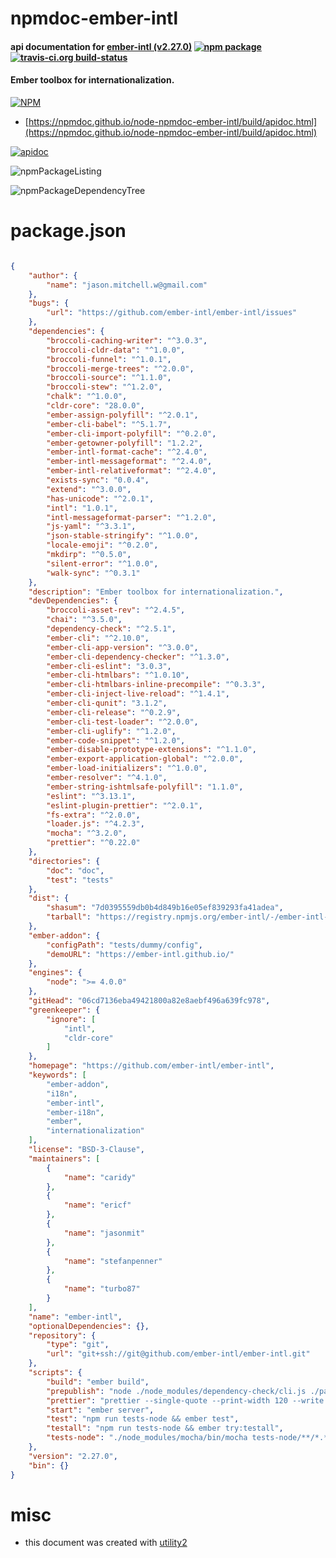 # npmdoc-ember-intl

#### api documentation for  [ember-intl (v2.27.0)](https://github.com/ember-intl/ember-intl)  [![npm package](https://img.shields.io/npm/v/npmdoc-ember-intl.svg?style=flat-square)](https://www.npmjs.org/package/npmdoc-ember-intl) [![travis-ci.org build-status](https://api.travis-ci.org/npmdoc/node-npmdoc-ember-intl.svg)](https://travis-ci.org/npmdoc/node-npmdoc-ember-intl)

#### Ember toolbox for internationalization.

[![NPM](https://nodei.co/npm/ember-intl.png?downloads=true&downloadRank=true&stars=true)](https://www.npmjs.com/package/ember-intl)

- [https://npmdoc.github.io/node-npmdoc-ember-intl/build/apidoc.html](https://npmdoc.github.io/node-npmdoc-ember-intl/build/apidoc.html)

[![apidoc](https://npmdoc.github.io/node-npmdoc-ember-intl/build/screenCapture.buildCi.browser.%252Ftmp%252Fbuild%252Fapidoc.html.png)](https://npmdoc.github.io/node-npmdoc-ember-intl/build/apidoc.html)

![npmPackageListing](https://npmdoc.github.io/node-npmdoc-ember-intl/build/screenCapture.npmPackageListing.svg)

![npmPackageDependencyTree](https://npmdoc.github.io/node-npmdoc-ember-intl/build/screenCapture.npmPackageDependencyTree.svg)



# package.json

```json

{
    "author": {
        "name": "jason.mitchell.w@gmail.com"
    },
    "bugs": {
        "url": "https://github.com/ember-intl/ember-intl/issues"
    },
    "dependencies": {
        "broccoli-caching-writer": "^3.0.3",
        "broccoli-cldr-data": "^1.0.0",
        "broccoli-funnel": "^1.0.1",
        "broccoli-merge-trees": "^2.0.0",
        "broccoli-source": "^1.1.0",
        "broccoli-stew": "^1.2.0",
        "chalk": "^1.0.0",
        "cldr-core": "28.0.0",
        "ember-assign-polyfill": "^2.0.1",
        "ember-cli-babel": "^5.1.7",
        "ember-cli-import-polyfill": "^0.2.0",
        "ember-getowner-polyfill": "1.2.2",
        "ember-intl-format-cache": "^2.4.0",
        "ember-intl-messageformat": "^2.4.0",
        "ember-intl-relativeformat": "^2.4.0",
        "exists-sync": "0.0.4",
        "extend": "^3.0.0",
        "has-unicode": "^2.0.1",
        "intl": "1.0.1",
        "intl-messageformat-parser": "^1.2.0",
        "js-yaml": "^3.3.1",
        "json-stable-stringify": "^1.0.0",
        "locale-emoji": "^0.2.0",
        "mkdirp": "^0.5.0",
        "silent-error": "^1.0.0",
        "walk-sync": "^0.3.1"
    },
    "description": "Ember toolbox for internationalization.",
    "devDependencies": {
        "broccoli-asset-rev": "^2.4.5",
        "chai": "^3.5.0",
        "dependency-check": "^2.5.1",
        "ember-cli": "^2.10.0",
        "ember-cli-app-version": "^3.0.0",
        "ember-cli-dependency-checker": "^1.3.0",
        "ember-cli-eslint": "3.0.3",
        "ember-cli-htmlbars": "^1.0.10",
        "ember-cli-htmlbars-inline-precompile": "^0.3.3",
        "ember-cli-inject-live-reload": "^1.4.1",
        "ember-cli-qunit": "3.1.2",
        "ember-cli-release": "^0.2.9",
        "ember-cli-test-loader": "^2.0.0",
        "ember-cli-uglify": "^1.2.0",
        "ember-code-snippet": "^1.2.0",
        "ember-disable-prototype-extensions": "^1.1.0",
        "ember-export-application-global": "^2.0.0",
        "ember-load-initializers": "^1.0.0",
        "ember-resolver": "^4.1.0",
        "ember-string-ishtmlsafe-polyfill": "1.1.0",
        "eslint": "^3.13.1",
        "eslint-plugin-prettier": "^2.0.1",
        "fs-extra": "^2.0.0",
        "loader.js": "^4.2.3",
        "mocha": "^3.2.0",
        "prettier": "^0.22.0"
    },
    "directories": {
        "doc": "doc",
        "test": "tests"
    },
    "dist": {
        "shasum": "7d0395559db0b4d849b16e05ef839293fa41adea",
        "tarball": "https://registry.npmjs.org/ember-intl/-/ember-intl-2.27.0.tgz"
    },
    "ember-addon": {
        "configPath": "tests/dummy/config",
        "demoURL": "https://ember-intl.github.io/"
    },
    "engines": {
        "node": ">= 4.0.0"
    },
    "gitHead": "06cd7136eba49421800a82e8aebf496a639fc978",
    "greenkeeper": {
        "ignore": [
            "intl",
            "cldr-core"
        ]
    },
    "homepage": "https://github.com/ember-intl/ember-intl",
    "keywords": [
        "ember-addon",
        "i18n",
        "ember-intl",
        "ember-i18n",
        "ember",
        "internationalization"
    ],
    "license": "BSD-3-Clause",
    "maintainers": [
        {
            "name": "caridy"
        },
        {
            "name": "ericf"
        },
        {
            "name": "jasonmit"
        },
        {
            "name": "stefanpenner"
        },
        {
            "name": "turbo87"
        }
    ],
    "name": "ember-intl",
    "optionalDependencies": {},
    "repository": {
        "type": "git",
        "url": "git+ssh://git@github.com/ember-intl/ember-intl.git"
    },
    "scripts": {
        "build": "ember build",
        "prepublish": "node ./node_modules/dependency-check/cli.js ./package.json",
        "prettier": "prettier --single-quote --print-width 120 --write \"{blueprints,config,lib,app,addon,tests,tests-node}/**/*.js\"",
        "start": "ember server",
        "test": "npm run tests-node && ember test",
        "testall": "npm run tests-node && ember try:testall",
        "tests-node": "./node_modules/mocha/bin/mocha tests-node/**/*.*"
    },
    "version": "2.27.0",
    "bin": {}
}
```



# misc
- this document was created with [utility2](https://github.com/kaizhu256/node-utility2)
